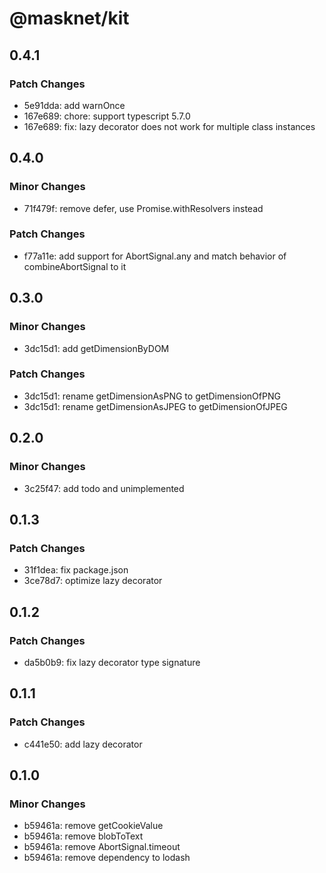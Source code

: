 # @masknet/kit

## 0.4.1

### Patch Changes

- 5e91dda: add warnOnce
- 167e689: chore: support typescript 5.7.0
- 167e689: fix: lazy decorator does not work for multiple class instances

## 0.4.0

### Minor Changes

- 71f479f: remove defer, use Promise.withResolvers instead

### Patch Changes

- f77a11e: add support for AbortSignal.any and match behavior of combineAbortSignal to it

## 0.3.0

### Minor Changes

- 3dc15d1: add getDimensionByDOM

### Patch Changes

- 3dc15d1: rename getDimensionAsPNG to getDimensionOfPNG
- 3dc15d1: rename getDimensionAsJPEG to getDimensionOfJPEG

## 0.2.0

### Minor Changes

- 3c25f47: add todo and unimplemented

## 0.1.3

### Patch Changes

- 31f1dea: fix package.json
- 3ce78d7: optimize lazy decorator

## 0.1.2

### Patch Changes

- da5b0b9: fix lazy decorator type signature

## 0.1.1

### Patch Changes

- c441e50: add lazy decorator

## 0.1.0

### Minor Changes

- b59461a: remove getCookieValue
- b59461a: remove blobToText
- b59461a: remove AbortSignal.timeout
- b59461a: remove dependency to lodash

